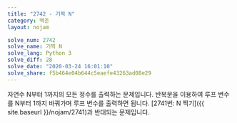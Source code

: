 ```yaml
---
title: "2742 - 기찍 N"
category: 백준
layout: nojam

solve_num: 2742
solve_name: 기찍 N
solve_lang: Python 3
solve_diff: 28
solve_date: "2020-03-24 16:01:10"
solve_share: f5b464e04b644c5eaefe43263ad08e29
---
```


자연수 N부터 1까지의 모든 정수를 출력하는 문제입니다. 반복문을 이용하여 루프 변수를 N부터 1까지 바꿔가며 루프 변수를 출력하면 됩니다. [2741번: N 찍기]({{ site.baseurl }}/nojam/2741)과 반대되는 문제입니다.

